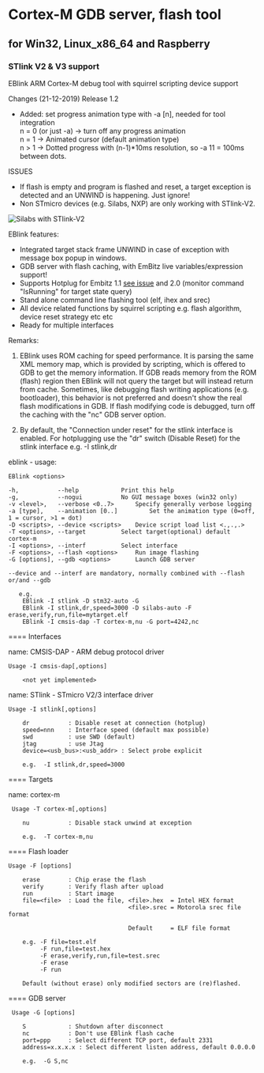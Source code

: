 # Cortex-M GDB server, flash tool 
## for Win32, Linux_x86_64 and Raspberry
### STlink V2 & V3 support

EBlink ARM Cortex-M debug tool with squirrel scripting device support

Changes (21-12-2019) Release 1.2
- Added: set progress animation type with -a [n], needed for tool integration  
	n = 0 (or just -a) -> turn off any progress animation  
	n = 1              -> Animated cursor (default animation type)  
	n > 1              -> Dotted progress with (n-1)*10ms resolution, so -a 11 = 100ms between dots.  

ISSUES
- If flash is empty and program is flashed and reset, a target exception is detected 
  and an UNWIND is happening. Just ignore!
- Non STmicro devices (e.g. Silabs, NXP) are only working with STlink-V2.
  

![Silabs with STlink-V2](https://www.sysdes.nl/github/SilabsStlinkV2_4.png)  

  
EBlink features:
- Integrated target stack frame UNWIND in case of exception with message box popup in windows.
- GDB server with flash caching, with EmBitz live variables/expression support!
- Supports Hotplug for Embitz 1.1 [see issue](https://github.com/EmBitz/EBlink/issues/3#issue-518281157) and 2.0 (monitor command "IsRunning" for target state query)
- Stand alone command line flashing tool (elf, ihex and srec) 
- All device related functions by squirrel scripting e.g. flash algorithm, device reset strategy etc etc
- Ready for multiple interfaces

Remarks:

1) EBlink uses ROM caching for speed performance. It is parsing the same XML memory map, which is provided by scripting, which is offered to GDB to get the memory information. If GDB reads memory from the ROM (flash) region then EBlink will not query the target but will instead return from cache. Sometimes, like debugging flash writing applications (e.g. bootloader), this behavior is not preferred and doesn't show the real flash modifications in GDB. If flash modifying code is debugged, turn off the caching with the "nc" GDB server option.

2) By default, the "Connection under reset" for the stlink interface is enabled. For hotplugging use the "dr" switch (Disable Reset) for the stlink interface e.g. -I stlink,dr

eblink - usage:

	EBlink <options>

	-h,           --help			Print this help
	-g,           --nogui			No GUI message boxes (win32 only)
	-v <level>,   --verbose <0..7>		Specify generally verbose logging
	-a [type],    --animation [0..]         Set the animation type (0=off, 1 = cursor, >1 = dot)	
	-D <scripts>, --device <scripts>	Device script load list <.,.,.>
	-T <options>, --target			Select target(optional) default cortex-m
	-I <options>, --interf			Select interface
	-F <options>, --flash <options>		Run image flashing
	-G [options], --gdb <options>		Launch GDB server
	
	--device and --interf are mandatory, normally combined with --flash or/and --gdb

       e.g.
       	EBlink -I stlink -D stm32-auto -G
       	EBlink -I stlink,dr,speed=3000 -D silabs-auto -F erase,verify,run,file=mytarget.elf
       	EBlink -I cmsis-dap -T cortex-m,nu -G port=4242,nc


==== Interfaces


name: CMSIS-DAP - ARM debug protocol driver 
	
	Usage -I cmsis-dap[,options]

        <not yet implemented>


name: STlink - STmicro V2/3 interface driver 
	
	Usage -I stlink[,options]

        dr           : Disable reset at connection (hotplug)
        speed=nnn    : Interface speed (default max possible)
        swd          : use SWD (default)
        jtag         : use Jtag
        device=<usb_bus>:<usb_addr> : Select probe explicit

        e.g.  -I stlink,dr,speed=3000

==== Targets


name: cortex-m
     
     Usage -T cortex-m[,options]

        nu           : Disable stack unwind at exception

        e.g.  -T cortex-m,nu

==== Flash loader
	
	Usage -F [options]

        erase        : Chip erase the flash
        verify       : Verify flash after upload
        run          : Start image
        file=<file>  : Load the file, <file>.hex  = Intel HEX format
                                      <file>.srec = Motorola srec file format

                                      Default     = ELF file format

        e.g. -F file=test.elf
             -F run,file=test.hex		
             -F erase,verify,run,file=test.srec
             -F erase
             -F run			 

        Default (without erase) only modified sectors are (re)flashed.



==== GDB server
     
     Usage -G [options]

        S            : Shutdown after disconnect
        nc           : Don't use EBlink flash cache
        port=ppp     : Select different TCP port, default 2331
        address=x.x.x.x : Select different listen address, default 0.0.0.0

        e.g.  -G S,nc
